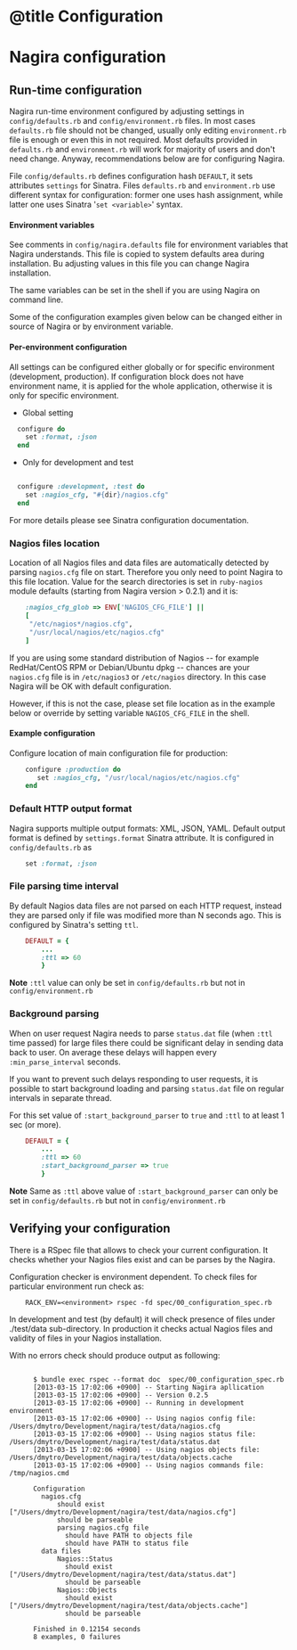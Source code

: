 # @title Configuration

# Nagira configuration

## Run-time configuration

Nagira run-time environment configured by adjusting settings in `config/defaults.rb` and `config/environment.rb` files. In most cases `defaults.rb` file should not be changed, usually only editing `environment.rb` file is enough or even this in not required. Most defaults provided in `defaults.rb` and `environment.rb` will work for majority of users and don't need change. Anyway, recommendations below are for configuring Nagira.

File `config/defaults.rb` defines configuration hash `DEFAULT`, it sets attributes `settings`  for Sinatra. Files `defaults.rb` and `environment.rb` use different syntax for configuration: former one uses hash assignment, while latter one uses Sinatra '`set <variable>`' syntax.

#### Environment variables

See comments in `config/nagira.defaults` file for environment variables that Nagira understands. This file is copied to system defaults area during installation. Bu adjusting values in this file you can change Nagira installation.

The same variables can be set in the shell if you are using Nagira on command line. 

Some of the configuration examples given below can be changed either in source of Nagira or by environment variable.

#### Per-environment configuration

All settings can be configured either globally or for specific environment (development, production). If configuration block does not have environment name, it is applied for the whole application, otherwise it is only for specific environment.

* Global setting

```ruby
  configure do 
    set :format, :json
  end
```  

* Only for development and test

```ruby

  configure :development, :test do 
    set :nagios_cfg, "#{dir}/nagios.cfg"
  end

```

For more details please see Sinatra configuration documentation.

### Nagios files location

Location of all Nagios files and data files are automatically detected by parsing `nagios.cfg` file on start. Therefore you only need to point Nagira to this file location. Value for the search directories is set in `ruby-nagios` module defaults (starting from Nagira version > 0.2.1) and it is:

```ruby
    :nagios_cfg_glob => ENV['NAGIOS_CFG_FILE'] || 
    [
     "/etc/nagios*/nagios.cfg", 
     "/usr/local/nagios/etc/nagios.cfg"
    ]
```

If you are using some standard distribution of Nagios -- for example RedHat/CentOS RPM or Debian/Ubuntu dpkg -- chances are your `nagios.cfg` file is in `/etc/nagios3` or `/etc/nagios` directory. In this case Nagira will be OK with default configuration.

However, if this is not the case, please set file location as in the example below or override by setting variable `NAGIOS_CFG_FILE` in the shell.

#### Example configuration

Configure location of main configuration file for production:

```ruby
    configure :production do
       set :nagios_cfg, "/usr/local/nagios/etc/nagios.cfg"
    end
```

### Default HTTP output format

Nagira supports multiple output formats: XML, JSON, YAML. Default output format is defined by `settings.format` Sinatra attribute. It is configured in `config/defaults.rb` as

```ruby
    set :format, :json
```

### File parsing time interval

By default Nagios data files are not parsed on each HTTP request, instead they are parsed only if file was modified more than N seconds ago. This is configured by Sinatra's setting `ttl`.


```ruby
    DEFAULT = {
        ...
        :ttl => 60
        }
```

**Note** `:ttl` value can only be set in `config/defaults.rb` but not in `config/environment.rb`

### Background parsing

When on user request Nagira needs to parse `status.dat` file (when `:ttl` time passed) for large files there could be significant delay in sending data back to user. On average these delays will happen every `:min_parse_interval` seconds. 

If you want to prevent such delays responding to user requests, it is possible to start background loading and parsing `status.dat` file on regular intervals in separate thread.

For this set value of `:start_background_parser` to `true` and `:ttl` to at least 1 sec (or more).

```ruby
    DEFAULT = {
        ...
        :ttl => 60
        :start_background_parser => true
        }
```

**Note** Same as `:ttl` above value of `:start_background_parser` can only be set in `config/defaults.rb` but not in `config/environment.rb`


## Verifying your configuration

There is a RSpec file that allows to check your current configuration. It checks whether your Nagios files exist and can be parses by the Nagira.

Configuration checker is environment dependent. To check files for particular environment run check as:

```
    RACK_ENV=<environment> rspec -fd spec/00_configuration_spec.rb
```

In development and test (by default) it will check presence of files under ./test/data sub-directory. In production it checks actual Nagios files and validity of files in your Nagios installation.

With no errors check should produce output as following:

```
    
      $ bundle exec rspec --format doc  spec/00_configuration_spec.rb
      [2013-03-15 17:02:06 +0900] -- Starting Nagira apllication
      [2013-03-15 17:02:06 +0900] -- Version 0.2.5
      [2013-03-15 17:02:06 +0900] -- Running in development environment
      [2013-03-15 17:02:06 +0900] -- Using nagios config file: /Users/dmytro/Development/nagira/test/data/nagios.cfg
      [2013-03-15 17:02:06 +0900] -- Using nagios status file: /Users/dmytro/Development/nagira/test/data/status.dat
      [2013-03-15 17:02:06 +0900] -- Using nagios objects file: /Users/dmytro/Development/nagira/test/data/objects.cache
      [2013-03-15 17:02:06 +0900] -- Using nagios commands file: /tmp/nagios.cmd
      
      Configuration
        nagios.cfg
            should exist ["/Users/dmytro/Development/nagira/test/data/nagios.cfg"]
            should be parseable
            parsing nagios.cfg file
              should have PATH to objects file
              should have PATH to status file
        data files
            Nagios::Status
              should exist ["/Users/dmytro/Development/nagira/test/data/status.dat"]
              should be parseable
            Nagios::Objects
              should exist ["/Users/dmytro/Development/nagira/test/data/objects.cache"]
              should be parseable
      
      Finished in 0.12154 seconds
      8 examples, 0 failures
      
```
      
